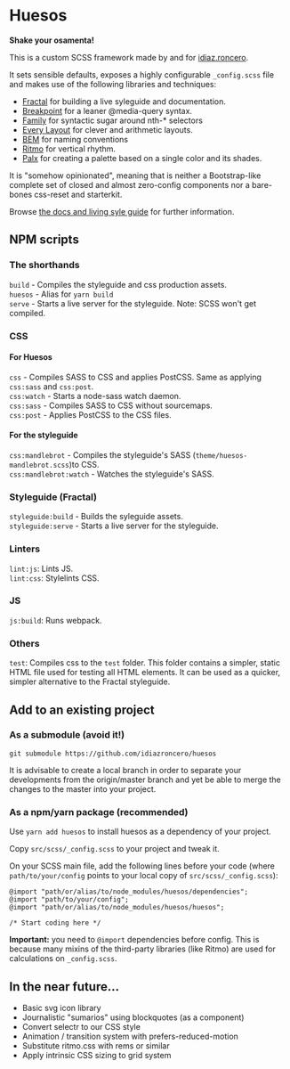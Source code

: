 # Huesos

__Shake your osamenta!__

This is a custom SCSS framework made by and for [idiaz.roncero](http://idiazroncero.com).

It sets sensible defaults, exposes a highly configurable `_config.scss` file and makes use of the following libraries and techniques:

- [Fractal](https://fractal.build) for building a live syleguide and documentation.
- [Breakpoint](http://breakpoint-sass.com/) for a leaner @media-query syntax.
- [Family](https://lukyvj.github.io/family.scss/) for syntactic sugar around nth-* selectors
- [Every Layout](https://every-layout.dev/) for clever and arithmetic layouts.
- [BEM](http://getbem.com/introduction/) for naming conventions
- [Ritmo](https://github.com/marzeelabs/ritmo) for vertical rhythm.
- [Palx](https://palx.jxnblk.com/) for creating a palette based on a single color and its shades.

It is "somehow opinionated", meaning that is neither a Bootstrap-like complete set of closed and almost zero-config components nor a bare-bones css-reset and starterkit.

Browse [the docs and living syle guide](https://idiazroncero.github.io/huesos/) for further information.

## NPM scripts

### The shorthands

`build` - Compiles the styleguide and css production assets.  
`huesos` - Alias for `yarn build`  
`serve` - Starts a live server for the styleguide. Note: SCSS won't get compiled.  

### CSS

#### For Huesos 
`css` - Compiles SASS to CSS and applies PostCSS. Same as applying `css:sass` and `css:post`.  
`css:watch` - Starts a node-sass watch daemon.  
`css:sass` - Compiles SASS to CSS without sourcemaps.  
`css:post` - Applies PostCSS to the CSS files.  

#### For the styleguide
`css:mandlebrot` - Compiles the styleguide's SASS (`theme/huesos-mandlebrot.scss`)to CSS.  
`css:mandlebrot:watch` - Watches the styleguide's SASS.

### Styleguide (Fractal)
`styleguide:build` - Builds the syleguide assets.  
`styleguide:serve` - Starts a live server for the styleguide.

### Linters
`lint:js`: Lints JS.  
`lint:css`: Stylelints CSS.

### JS
`js:build`: Runs webpack.

### Others
`test`: Compiles css to the `test` folder. This folder contains a simpler, static HTML file used for testing all HTML elements. It can be used as a quicker, simpler alternative to the Fractal styleguide.


## Add to an existing project

### As a submodule (avoid it!)

`git submodule https://github.com/idiazroncero/huesos`

It is advisable to create a local branch in order to separate your developments from the origin/master branch and yet be able to merge the changes to the master into your project.

### As a npm/yarn package (recommended)

Use `yarn add huesos` to install huesos as a dependency of your project.

Copy `src/scss/_config.scss` to your project and tweak it.

On your SCSS main file, add the following lines before your code (where `path/to/your/config` points to your local copy of `src/scss/_config.scss`):

````
@import "path/or/alias/to/node_modules/huesos/dependencies";
@import "path/to/your/config";
@import "path/or/alias/to/node_modules/huesos/huesos";

/* Start coding here */
````

__Important:__ you need to `@import` dependencies before config. This is because many mixins of the third-party libraries (like Ritmo) are used for calculations on `_config.scss`.

## In the near future...
- Basic svg icon library
- Journalistic "sumarios" using blockquotes (as a component)
- Convert selectr to our CSS style
- Animation / transition system with prefers-reduced-motion
- Substitute ritmo.css with rems or similar
- Apply intrinsic CSS sizing to grid system